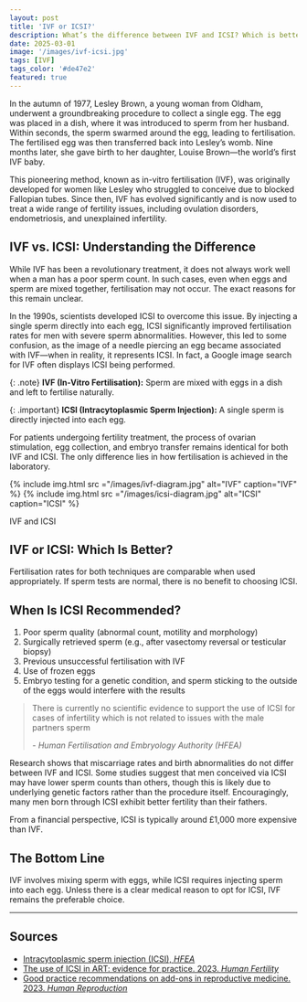 ```yaml
---
layout: post
title: 'IVF or ICSI?'
description: What’s the difference between IVF and ICSI? Which is better and why should you choose one over the other?
date: 2025-03-01
image: '/images/ivf-icsi.jpg'
tags: [IVF]
tags_color: '#de47e2'
featured: true
---
```

In the autumn of 1977, Lesley Brown, a young woman from Oldham, underwent a groundbreaking procedure to collect a single egg. The egg was placed in a dish, where it was introduced to sperm from her husband. Within seconds, the sperm swarmed around the egg, leading to fertilisation. The fertilised egg was then transferred back into Lesley’s womb. Nine months later, she gave birth to her daughter, Louise Brown—the world’s first IVF baby.

This pioneering method, known as in-vitro fertilisation (IVF), was originally developed for women like Lesley who struggled to conceive due to blocked Fallopian tubes. Since then, IVF has evolved significantly and is now used to treat a wide range of fertility issues, including ovulation disorders, endometriosis, and unexplained infertility.

## IVF vs. ICSI: Understanding the Difference

While IVF has been a revolutionary treatment, it does not always work well when a man has a poor sperm count. In such cases, even when eggs and sperm are mixed together, fertilisation may not occur. The exact reasons for this remain unclear.

In the 1990s, scientists developed ICSI to overcome this issue. By injecting a single sperm directly into each egg, ICSI significantly improved fertilisation rates for men with severe sperm abnormalities. However, this led to some confusion, as the image of a needle piercing an egg became associated with IVF—when in reality, it represents ICSI. In fact, a Google image search for IVF often displays ICSI being performed.

{: .note}
**IVF (In-Vitro Fertilisation):** Sperm are mixed with eggs in a dish and left to fertilise naturally.

{: .important}
**ICSI (Intracytoplasmic Sperm Injection):** A single sperm is directly injected into each egg.

For patients undergoing fertility treatment, the process of ovarian stimulation, egg collection, and embryo transfer remains identical for both IVF and ICSI. The only difference lies in how fertilisation is achieved in the laboratory.

<div class="gallery-box">
  <div class="gallery gallery-columns-2">
    {% include img.html src ="/images/ivf-diagram.jpg" alt="IVF" caption="IVF" %}
    {% include img.html src ="/images/icsi-diagram.jpg" alt="ICSI" caption="ICSI" %}
  </div>
  <p>IVF and ICSI</p>
</div>

## IVF or ICSI: Which Is Better?

Fertilisation rates for both techniques are comparable when used appropriately. If sperm tests are normal, there is no benefit to choosing ICSI.

## When Is ICSI Recommended?

1. Poor sperm quality (abnormal count, motility and morphology)
2. Surgically retrieved sperm (e.g., after vasectomy reversal or testicular biopsy)
3. Previous unsuccessful fertilisation with IVF
4. Use of frozen eggs
5. Embryo testing for a genetic condition, and sperm sticking to the outside of the eggs would interfere with the results

> There is currently no scientific evidence to support the use of ICSI for cases of infertility which is not related to issues with the male partners sperm
>
> <cite>- Human Fertilisation and Embryology Authority (HFEA)</cite>

Research shows that miscarriage rates and birth abnormalities do not differ between IVF and ICSI. Some studies suggest that men conceived via ICSI may have lower sperm counts than others, though this is likely due to underlying genetic factors rather than the procedure itself. Encouragingly, many men born through ICSI exhibit better fertility than their fathers.

From a financial perspective, ICSI is typically around £1,000 more expensive than IVF.

## The Bottom Line

IVF involves mixing sperm with eggs, while ICSI requires injecting sperm into each egg. Unless there is a clear medical reason to opt for ICSI, IVF remains the preferable choice.

***

## Sources
- [Intracytoplasmic sperm injection (ICSI), *HFEA*](https://www.hfea.gov.uk/treatments/explore-all-treatments/intracytoplasmic-sperm-injection-icsi/)
- [The use of ICSI in ART: evidence for practice. 2023. *Human Fertility*](https://www.tandfonline.com/doi/full/10.1080/14647273.2023.2243071)
- [Good practice recommendations on add-ons in reproductive medicine. 2023. *Human Reproduction*](https://academic.oup.com/humrep/article/38/11/2062/7281712)